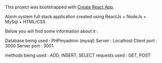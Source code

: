 This project was bootstrapped with [Create React App](https://github.com/facebookincubator/create-react-app).

Alarm system full stack application created using ReactJs + NodeJs + MySql + HTML/CSS 

Below you will find some information about it :


Database being used : PHPmyadmin (mysql)
Server : Localhost 
Client port : 3000
Server port : 3001


methods being used : ADD, INSERT, SELECT
requests used : GET, POST

